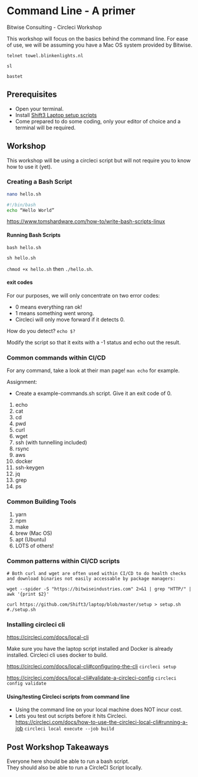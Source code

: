 # Command Line - A primer
Bitwise Consulting - Circleci Workshop

This workshop will focus on the basics behind the command line. For ease of use, we will be assuming you have a Mac OS system provided by Bitwise.

`telnet towel.blinkenlights.nl`

`sl`

`bastet`


## Prerequisites
 - Open your terminal.
- Install [Shift3 Laptop setup
scripts](https://github.com/shift3/laptop)
- Come prepared to do some coding, only your editor of choice and a terminal will be required.


## Workshop
This workshop will be using a circleci script but will not require you to know how to use it (yet).

### Creating a Bash Script
```bash
nano hello.sh

#!/bin/bash
echo “Hello World”


```
https://www.tomshardware.com/how-to/write-bash-scripts-linux

#### Running Bash Scripts

`bash hello.sh`

`sh hello.sh`

`chmod +x hello.sh` then `./hello.sh`.

#### exit codes
For our purposes, we will only concentrate on two error codes:
* 0 means everything ran ok!
* 1 means something went wrong.
* Circleci will only move forward if it detects 0.

How do you detect?
`echo $?`

Modify the script so that it exits with a -1 status and echo out the result.


### Common commands within CI/CD

For any command, take a look at their man page!
`man echo` for example.

Assignment:
* Create a example-commands.sh script. Give it an exit code of 0.

1. echo
2. cat
3. cd
4. pwd
5. curl
6. wget
7. ssh (with tunnelling included)
8. rsync
9. aws
10. docker
11. ssh-keygen
12. jq
13. grep
14. ps

### Common Building Tools
1. yarn
2. npm
3. make
4. brew (Mac OS)
5. apt (Ubuntu)
6. LOTS of others!

### Common patterns within CI/CD scripts
```
# Both curl and wget are often used within CI/CD to do health checks and download binaries not easily accessable by package managers:

wget --spider -S "https://bitwiseindustries.com" 2>&1 | grep "HTTP/" | awk '{print $2}'

curl https://github.com/Shift3/laptop/blob/master/setup > setup.sh
#./setup.sh
```

### Installing circleci cli
https://circleci.com/docs/local-cli

Make sure you have the laptop script installed and Docker is already installed. Circleci cli uses docker to build.

https://circleci.com/docs/local-cli#configuring-the-cli
`circleci setup`

https://circleci.com/docs/local-cli#validate-a-circleci-config
`circleci config validate`

#### Using/testing Circleci scripts from command line
* Using the command line on your local machine does NOT incur cost.
* Lets you test out scripts before it hits Circleci.
https://circleci.com/docs/how-to-use-the-circleci-local-cli#running-a-job
`circleci local execute --job build`


## Post Workshop Takeaways
Everyone here should be able to run a bash script.  
They should also be able to run a CircleCI Script locally.
